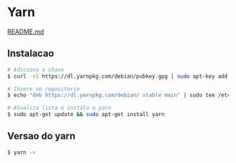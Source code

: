 # Yarn

[README.md](../README.md)

## Instalacao

```bash
# Adiciona a chave
$ curl -sS https://dl.yarnpkg.com/debian/pubkey.gpg | sudo apt-key add -

# Insere no repositorio
$ echo "deb https://dl.yarnpkg.com/debian/ stable main" | sudo tee /etc/apt/sources.list.d/yarn.list

# Atualiza lista e instala o yarn
$ sudo apt-get update && sudo apt-get install yarn
```

## Versao do yarn

```bash
$ yarn -v
```
